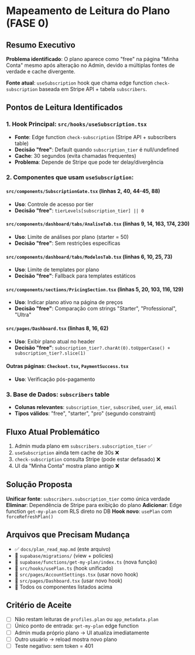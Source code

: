 # Mapeamento de Leitura do Plano (FASE 0)

## Resumo Executivo

**Problema identificado**: O plano aparece como "free" na página "Minha Conta" mesmo após alteração no Admin, devido a múltiplas fontes de verdade e cache divergente.

**Fonte atual**: `useSubscription` hook que chama edge function `check-subscription` baseada em Stripe API + tabela `subscribers`.

## Pontos de Leitura Identificados

### 1. Hook Principal: `src/hooks/useSubscription.tsx`
- **Fonte**: Edge function `check-subscription` (Stripe API + subscribers table)
- **Decisão "free"**: Default quando `subscription_tier` é null/undefined
- **Cache**: 30 segundos (evita chamadas frequentes)
- **Problema**: Depende de Stripe que pode ter delay/divergência

### 2. Componentes que usam `useSubscription`:

#### `src/components/SubscriptionGate.tsx` (linhas 2, 40, 44-45, 88)
- **Uso**: Controle de acesso por tier
- **Decisão "free"**: `tierLevels[subscription_tier] || 0`

#### `src/components/dashboard/tabs/AnaliseTab.tsx` (linhas 9, 14, 163, 174, 230)
- **Uso**: Limite de análises por plano (starter = 50)
- **Decisão "free"**: Sem restrições específicas

#### `src/components/dashboard/tabs/ModelosTab.tsx` (linhas 6, 10, 25, 73)
- **Uso**: Limite de templates por plano
- **Decisão "free"**: Fallback para templates estáticos

#### `src/components/sections/PricingSection.tsx` (linhas 5, 20, 103, 116, 129)
- **Uso**: Indicar plano ativo na página de preços
- **Decisão "free"**: Comparação com strings "Starter", "Professional", "Ultra"

#### `src/pages/Dashboard.tsx` (linhas 8, 16, 62)
- **Uso**: Exibir plano atual no header
- **Decisão "free"**: `subscription_tier?.charAt(0).toUpperCase() + subscription_tier?.slice(1)`

#### Outras páginas: `Checkout.tsx`, `PaymentSuccess.tsx`
- **Uso**: Verificação pós-pagamento

### 3. Base de Dados: `subscribers` table
- **Colunas relevantes**: `subscription_tier`, `subscribed`, `user_id`, `email`
- **Tipos válidos**: "free", "starter", "pro" (segundo constraint)

## Fluxo Atual Problemático

1. Admin muda plano em `subscribers.subscription_tier` ✅
2. `useSubscription` ainda tem cache de 30s ❌  
3. `check-subscription` consulta Stripe (pode estar defasado) ❌
4. UI da "Minha Conta" mostra plano antigo ❌

## Solução Proposta

**Unificar fonte**: `subscribers.subscription_tier` como única verdade
**Eliminar**: Dependência de Stripe para exibição do plano
**Adicionar**: Edge function `get-my-plan` com RLS direto no DB
**Hook novo**: `usePlan` com `forceRefreshPlan()`

## Arquivos que Precisam Mudança

- ✅ `docs/plan_read_map.md` (este arquivo)
- 🔄 `supabase/migrations/` (view + policies)
- 🔄 `supabase/functions/get-my-plan/index.ts` (nova função)
- 🔄 `src/hooks/usePlan.ts` (hook unificado)
- 🔄 `src/pages/AccountSettings.tsx` (usar novo hook)
- 🔄 `src/pages/Dashboard.tsx` (usar novo hook)
- 🔄 Todos os componentes listados acima

## Critério de Aceite

- [ ] Não restam leituras de `profiles.plan` ou `app_metadata.plan`
- [ ] Único ponto de entrada: `get-my-plan` edge function
- [ ] Admin muda próprio plano → UI atualiza imediatamente
- [ ] Outro usuário → reload mostra novo plano
- [ ] Teste negativo: sem token = 401